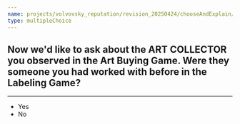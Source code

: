 ```yaml
---
name: projects/volvovsky_reputation/revision_20250424/chooseAndExplain/manipulation_check_collector.md
type: multipleChoice
---
```


## Now we'd like to ask about the ART COLLECTOR you observed in the Art Buying Game. Were they someone you had worked with before in the Labeling Game?

---

- Yes
- No
